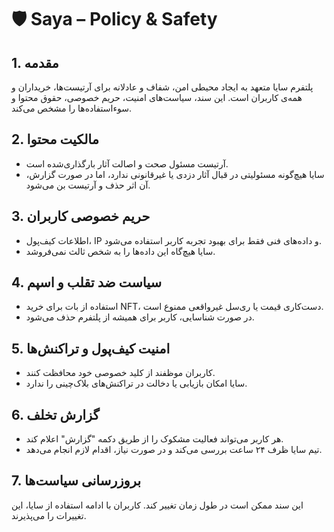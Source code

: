 # 🛡️ Saya – Policy & Safety

## 1. مقدمه
پلتفرم سایا متعهد به ایجاد محیطی امن، شفاف و عادلانه برای آرتیست‌ها، خریداران و همه‌ی کاربران است. این سند، سیاست‌های امنیت، حریم خصوصی، حقوق محتوا و سوءاستفاده‌ها را مشخص می‌کند.

## 2. مالکیت محتوا
- آرتیست مسئول صحت و اصالت آثار بارگذاری‌شده است.
- سایا هیچ‌گونه مسئولیتی در قبال آثار دزدی یا غیرقانونی ندارد، اما در صورت گزارش، آن اثر حذف و آرتیست بن می‌شود.

## 3. حریم خصوصی کاربران
- اطلاعات کیف‌پول، IP و داده‌های فنی فقط برای بهبود تجربه کاربر استفاده می‌شود.
- سایا هیچ‌گاه این داده‌ها را به شخص ثالث نمی‌فروشد.

## 4. سیاست ضد تقلب و اسپم
- استفاده از بات برای خرید NFT، دست‌کاری قیمت یا ری‌سل غیرواقعی ممنوع است.
- در صورت شناسایی، کاربر برای همیشه از پلتفرم حذف می‌شود.

## 5. امنیت کیف‌پول و تراکنش‌ها
- کاربران موظفند از کلید خصوصی خود محافظت کنند.
- سایا امکان بازیابی یا دخالت در تراکنش‌های بلاک‌چینی را ندارد.

## 6. گزارش تخلف
- هر کاربر می‌تواند فعالیت مشکوک را از طریق دکمه "گزارش" اعلام کند.
- تیم سایا ظرف ۲۴ ساعت بررسی می‌کند و در صورت نیاز، اقدام لازم انجام می‌دهد.

## 7. بروزرسانی سیاست‌ها
این سند ممکن است در طول زمان تغییر کند. کاربران با ادامه استفاده از سایا، این تغییرات را می‌پذیرند.

